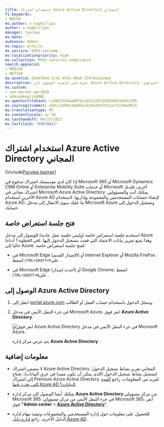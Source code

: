 ```yaml
---
title: استخدام اشتراك Azure Active Directory المجاني
f1.keywords:
- NOCSH
ms.author: v-tophillips
author: v-tophillips
manager: laurawi
ms.date: ''
audience: Admin
ms.topic: article
ms.service: O365-seccomp
ms.localizationpriority: high
ms.collection: M365-security-compliance
search.appverid:
- MOE150
- MET150
ms.assetid: d104fb44-1c42-4541-89a6-1f67be22e4ad
description: تعرف على كيفية الوصول إلى Azure Active Directory، المضمن في اشتراك مؤسستك المدفوع.
ms.custom:
- seo-marvel-apr2020
- admindeeplinkMAC
ms.openlocfilehash: cc0863184aa00fdc26532267a56936b2ed93270b
ms.sourcegitcommit: e50c13d9be3ed05ecb156d497551acf2c9da9015
ms.translationtype: MT
ms.contentlocale: ar-SA
ms.lasthandoff: 04/27/2022
ms.locfileid: "65078812"
---
```

# <a name="use-your-free-azure-active-directory-subscription"></a>استخدام اشتراك Azure Active Directory المجاني

[!include[Purview banner](../includes/purview-rebrand-banner.md)]

إذا كان لدى مؤسستك اشتراك مدفوع في Microsoft 365 أو Microsoft Dynamics CRM Online أو Enterprise Mobility Suite أو خدمات Microsoft أخرى، فلديك اشتراك مجاني في Microsoft Azure Active Directory. يمكنك أنت والمسؤولين الآخرين استخدام Azure AD لإنشاء حسابات المستخدمين والمجموعة وإدارتها. لاستخدام Azure AD، ما عليك سوى الانتقال إلى مدخل Microsoft Azure وتسجيل الدخول إلى حسابك.

## <a name="open-a-private-browsing-session"></a>فتح جلسة استعراض خاصة

استخدم جلسة استعراض خاصة (وليس جلسة عمل عادية) للوصول إلى مدخل Azure (في الخطوة 1 أدناه). وهذا يمنع تمرير بيانات الاعتماد التي قمت بتسجيل الدخول إليها حاليا إلى Azure. لفتح جلسة استعراض خاصة:

- في Microsoft Edge (الإصدار القديم) أو Internet Explorer أو Mozilla FireFox، اضغط `CTRL+SHIFT+P`على .

- في Microsoft Edge (أحدث إصدار) أو Google Chrome، اضغط `CTRL+SHIFT+N`على .

## <a name="access-azure-active-directory"></a>الوصول إلى Azure Active Directory

1. انتقل إلى [portal.azure.com](https://portal.azure.com) وسجل الدخول باستخدام حساب العمل أو الطالب.

2. في جزء التنقل الأيمن في مدخل Microsoft Azure، انقر فوق **Azure Active Directory**.

    ![انقر فوق Azure Active Directory في جزء التنقل الأيمن في مدخل Microsoft Azure.](../media/97d2d72f-ac20-46ab-898c-851f6009b453.png)

    يتم عرض مركز إدارة **Azure Active Directory** .

## <a name="more-information"></a>معلومات إضافية

- لا يتضمن اشتراك Azure Active Directory المجاني تقرير نشاط تسجيل الدخول. لتسجيل نشاط تسجيل الدخول (الذي يمكن أن يكون مفيدا في خرق البيانات)، تحتاج إلى اشتراك Premium Azure Active Directory. لمزيد من المعلومات، راجع [المدة التي يخزن فيها Azure AD البيانات؟](/azure/active-directory/reports-monitoring/reference-reports-data-retention#how-long-does-azure-ad-store-the-data).

- يمكنك أيضا الوصول إلى مركز إدارة **Azure Active Directory** من مركز مسؤولي Microsoft 365. في جزء التنقل الأيمن من مركز مسؤولي Microsoft 365، انقر فوق **"Admin center** \> [**Azure Active Directory**](https://go.microsoft.com/fwlink/p/?linkid=2067268)".

- للحصول على معلومات حول إدارة المستخدمين والمجموعات وتنفيذ مهام إدارة الدليل الأخرى، راجع [إدارة دليل Azure AD](/azure/active-directory/active-directory-administer).